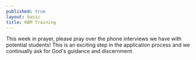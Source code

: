 ```yaml
---
published: true
layout: basic
title: KBM Training
---
```


This week in prayer, please pray over the phone interviews we have with potential students!  This is an exciting step in the application process and we continually ask for God's guidance and discernment.